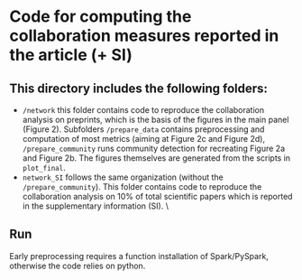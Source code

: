# Code for computing the collaboration measures reported in the article (+ SI)

## This directory includes the following folders:
- `/network` this folder contains code to reproduce the collaboration analysis
on preprints, which is the basis of the figures in
the main panel (Figure 2). Subfolders  `/prepare_data` contains preprocessing
and computation of most metrics (aiming at Figure 2c and Figure 2d), `/prepare_community`
runs community detection for recreating Figure 2a and Figure 2b. The figures
themselves are generated from the scripts in `plot_final`.
- `network_SI` follows the same organization (without the
`/prepare_community`). This folder contains code to reproduce the collaboration
analysis on 10% of total scientific papers which is reported in the
supplementary information (SI).  \\

## Run
Early preprocessing requires a function installation of Spark/PySpark,
otherwise the code relies on python.
